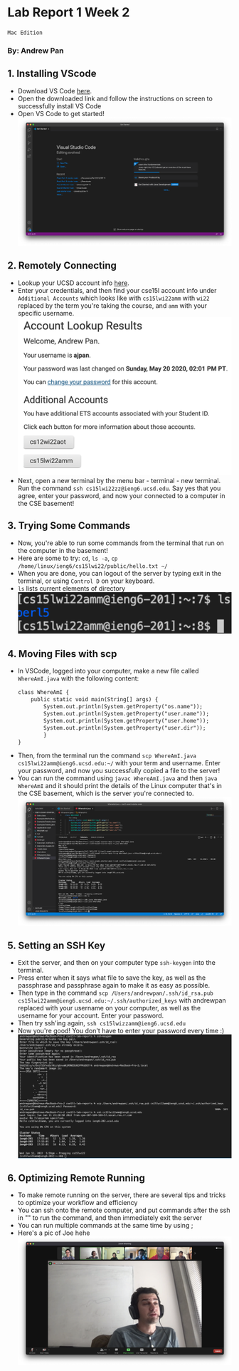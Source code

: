 # Lab Report 1 Week 2
`Mac Edition`
### By: Andrew Pan

## 1. Installing VScode
- Download VS Code [here](https://code.visualstudio.com/download).
- Open the downloaded link and follow the instructions on screen to successfully install VS Code
- Open VS Code to get started! ![VSCode](VSCode.png)
## 2. Remotely Connecting
- Lookup your UCSD account info [here](https://sdacs.ucsd.edu/~icc/index.php). 
- Enter your credentials, and then find your cse15l account info under `Additional Accounts` which looks like with `cs15lwi22amm` with `wi22` replaced by the term you're taking the course, and `amm` with your specific username. ![Account lookup](AccountLookup.png)
- Next, open a new terminal by the menu bar - terminal - new terminal. Run the command ```ssh cs15lwi22zz@ieng6.ucsd.edu```. Say yes that you agree, enter your password, and now your connected to a computer in the CSE basement! 
## 3. Trying Some Commands
- Now, you're able to run some commands from the terminal that run on the computer in the basement! 
- Here are some to try: `cd`, `ls -a`, `cp /home/linux/ieng6/cs15lwi22/public/hello.txt ~/`
- When you are done, you can logout of the server by typing exit in the terminal, or using `Control D` on your keyboard.
- `ls` lists current elements of directory![](ls.png)
## 4. Moving Files with scp
- In VSCode, logged into your computer, make a new file called `WhereAmI.java` with the following content:
    ```
    class WhereAmI {
        public static void main(String[] args) {
            System.out.println(System.getProperty("os.name"));
            System.out.println(System.getProperty("user.name"));
            System.out.println(System.getProperty("user.home"));
            System.out.println(System.getProperty("user.dir"));
            }
    }
    ```
- Then, from the terminal run the command `scp WhereAmI.java cs15lwi22amm@ieng6.ucsd.edu:~/` with your term and username. Enter your password, and now you successfully copied a file to the server! 
- You can run the command using `javac WhereAmI.java` and then `java WhereAmI` and it should print the details of the Linux computer that's in the CSE basement, which is the server you're connected to. ![scp](scp.png)
## 5. Setting an SSH Key
- Exit the server, and then on your computer type `ssh-keygen` into the terminal. 
- Press enter when it says what file to save the key, as well as the passphrase and passphrase again to make it as easy as possible. 
- Then type in the command `scp /Users/andrewpan/.ssh/id_rsa.pub cs15lwi22amm@ieng6.ucsd.edu:~/.ssh/authorized_keys` with andrewpan replaced with your username on your computer, as well as the username for your account. Enter your password. 
- Then try ssh'ing again, `ssh cs15lwizzamm@ieng6.ucsd.edu`
- Now you're good! You don't have to enter your password every time :)![keys](keys.png)
## 6. Optimizing Remote Running
- To make remote running on the server, there are several tips and tricks to optimize your workflow and efficiency
- You can ssh onto the remote computer, and put commands after the ssh in "" to run the command, and then immediately exit the server
- You can run multiple commands at the same time by using ;
- Here's a pic of Joe hehe
![Joe](a.png)

